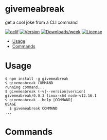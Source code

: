 givemeabreak
============

get a cool joke from a CLI command

[![oclif](https://img.shields.io/badge/cli-oclif-brightgreen.svg)](https://oclif.io)
[![Version](https://img.shields.io/npm/v/givemeabreak.svg)](https://npmjs.org/package/givemeabreak)
[![Downloads/week](https://img.shields.io/npm/dw/givemeabreak.svg)](https://npmjs.org/package/givemeabreak)
[![License](https://img.shields.io/npm/l/givemeabreak.svg)](https://github.com/VimukthiMayadunne/givemeabreak/blob/master/package.json)

<!-- toc -->
* [Usage](#usage)
* [Commands](#commands)
<!-- tocstop -->
# Usage
<!-- usage -->
```sh-session
$ npm install -g givemeabreak
$ givemeabreak COMMAND
running command...
$ givemeabreak (-v|--version|version)
givemeabreak/0.0.3 linux-x64 node-v12.16.1
$ givemeabreak --help [COMMAND]
USAGE
  $ givemeabreak COMMAND
...
```
<!-- usagestop -->
# Commands
<!-- commands -->

<!-- commandsstop -->
